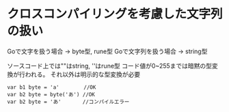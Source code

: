 # クロスコンパイリングを考慮した文字列の扱い

Goで文字を扱う場合
-> byte型, rune型
Goで文字列を扱う場合
-> string型

ソースコード上では""はstring, ''はrune型
コード値が0~255までは暗黙の型変換が行われる。
それ以外は明示的な型変換が必要
```
var b1 byte = 'a'        //OK
var b2 byte = byte('あ') //OK
var b2 byte = 'あ'       //コンパイルエラー
```

